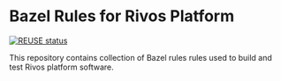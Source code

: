 <!--
SPDX-FileCopyrightText: 2023 Rivos Inc.

SPDX-License-Identifier: Apache-2.0
-->

# Bazel Rules for Rivos Platform

[![REUSE status](https://api.reuse.software/badge/github.com/rivosinc/rules_rivos)](https://api.reuse.software/info/github.com/rivosinc/rules_rivos)

This repository contains collection of Bazel rules rules used to build and test Rivos platform software.

